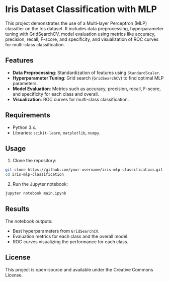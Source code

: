 # Iris Dataset Classification with MLP

This project demonstrates the use of a Multi-layer Perceptron (MLP) classifier on the Iris dataset. It includes data preprocessing, hyperparameter tuning with GridSearchCV, model evaluation using metrics like accuracy, precision, recall, F-score, and specificity, and visualization of ROC curves for multi-class classification.

## Features

- **Data Preprocessing**: Standardization of features using `StandardScaler`.
- **Hyperparameter Tuning**: Grid search (`GridSearchCV`) to find optimal MLP parameters.
- **Model Evaluation**: Metrics such as accuracy, precision, recall, F-score, and specificity for each class and overall.
- **Visualization**: ROC curves for multi-class classification.

## Requirements

- Python 3.x.
- Libraries: `scikit-learn`, `matplotlib`, `numpy`.

## Usage

1. Clone the repository:

```bash
git clone https://github.com/your-username/iris-mlp-classification.git
cd iris-mlp-classification
```

2. Run the Jupyter notebook:

```bash
jupyter notebook main.ipynb
```

## Results

The notebook outputs:

- Best hyperparameters from `GridSearchCV`.
- Evaluation metrics for each class and the overall model.
- ROC curves visualizing the performance for each class.

## License

This project is open-source and available under the Creative Commons License.
